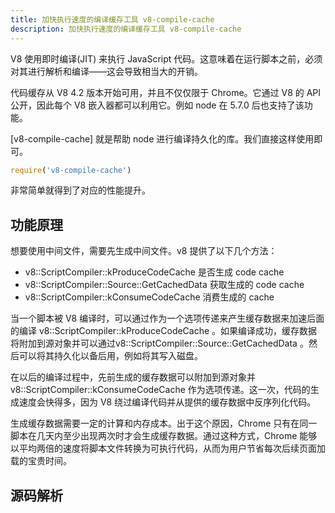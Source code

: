 ```yaml
---
title: 加快执行速度的编译缓存工具 v8-compile-cache
description: 加快执行速度的编译缓存工具 v8-compile-cache
---
```


V8 使用即时编译(JIT) 来执行 JavaScript 代码。这意味着在运行脚本之前，必须对其进行解析和编译——这会导致相当大的开销。

代码缓存从 V8 4.2 版本开始可用，并且不仅仅限于 Chrome。它通过 V8 的 API 公开，因此每个 V8 嵌入器都可以利用它。例如 node 在 5.7.0 后也支持了该功能。

[v8-compile-cache] 就是帮助 node 进行编译持久化的库。我们直接这样使用即可。

```js
require('v8-compile-cache')
```

非常简单就得到了对应的性能提升。

## 功能原理

想要使用中间文件，需要先生成中间文件。v8 提供了以下几个方法：

- v8::ScriptCompiler::kProduceCodeCache 是否生成 code cache
- v8::ScriptCompiler::Source::GetCachedData 获取生成的 code cache
- v8::ScriptCompiler::kConsumeCodeCache 消费生成的 cache


当一个脚本被 V8 编译时，可以通过作为一个选项传递来产生缓存数据来加速后面的编译 v8::ScriptCompiler::kProduceCodeCache 。如果编译成功，缓存数据将附加到源对象并可以通过v8::ScriptCompiler::Source::GetCachedData 。然后可以将其持久化以备后用，例如将其写入磁盘。

在以后的编译过程中，先前生成的缓存数据可以附加到源对象并v8::ScriptCompiler::kConsumeCodeCache 作为选项传递。这一次，代码的生成速度会快得多，因为 V8 绕过编译代码并从提供的缓存数据中反序列化代码。

生成缓存数据需要一定的计算和内存成本。出于这个原因，Chrome 只有在同一脚本在几天内至少出现两次时才会生成缓存数据。通过这种方式，Chrome 能够以平均两倍的速度将脚本文件转换为可执行代码，从而为用户节省每次后续页面加载的宝贵时间。

## 源码解析





